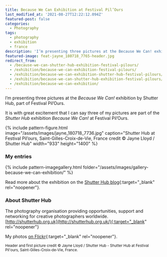 ```yaml
---
title: Because We Can Exhibition at Festival Pil’Ours
last_modified_at: '2021-08-27T12:22:12.094Z'
featured-post: false
categories:
  - Photography
tags:
  - photography
  - exhibition
  - france
description: 'I’m presenting three pictures at the Because We Can! exhibition by Shutter Hub, part of Festival Pil’Ours.'
featured-image: feat-jayne_180718_7765-header.jpg
redirect_from:
  - /because-we-can-shutter-hub-exhibition-festival-pilours/
  - /exhibition/because-we-can-exhibition-festival-pilours/
  - /exhibition/because-we-can-exhibition-shutter-hub-festival-pilours/
  - /exhibition/because-we-can-shutter-hub-exhibition-festival-pilours/
  - /exhibition/because-we-can-exhibition/
---
```

I’m presenting three pictures at the _Because We Can!_ exhibition by Shutter Hub, part of Festival Pil’Ours.

It is with great excitement that I can say three of my pictures are part of the _Shutter Hub_ exhibition _Because We Can!_ at Festival Pil’Ours.

<!--more-->

{% include pattern-figure.html image="/assets/images/jayne_180718_7736.jpg" caption="Shutter Hub at Festival Pil’ours, Saint-Gilles-Croix-de-Vie, France credit © Jayne Lloyd / Shutter Hub" width="933" height="1400" %}

### My entries

{% include pattern-imagegallery.html folder="/assets/images/gallery-because-we-can-exhibition/" %}

Read more about the exhibition on the [Shutter Hub blog](https://shutterhub.org.uk/because-we-can-exhibition-launch-and-photos/){:target="_blank" rel="noopener"}.

### About Shutter Hub

The photography organisation providing opportunities, support and networking for creative photographers worldwide.  
[http://shutterhub.org.uk](http://shutterhub.org.uk/){:target="_blank" rel="noopener"}

My photos [on Flickr](https://www.flickr.com/photos/silvia-m/){:target="_blank" rel="noopener"}.

<small>Header and first picture credit &copy; Jayne Lloyd / Shutter Hub - Shutter Hub at Festival Pil'ours, Saint-Gilles-Croix-de-Vie, France.</small>
